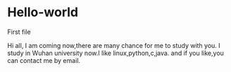 # Hello-world
First file

Hi all,
I am coming now,there are many chance for me to study with you.
I study in Wuhan university now.I like linux,python,c,java.
and if you like,you can contact me by email.
